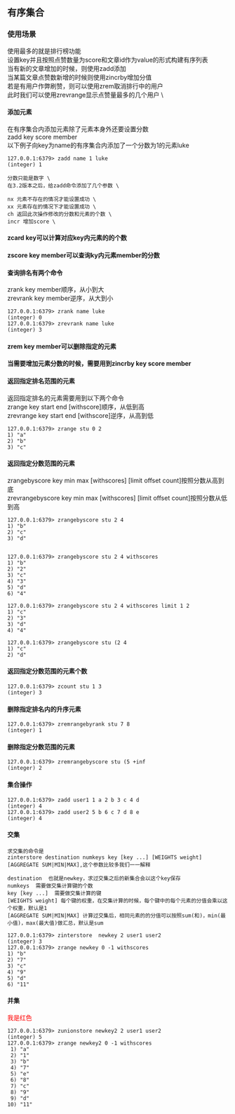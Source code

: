 ## 有序集合
### 使用场景
使用最多的就是排行榜功能 \
设置key并且按照点赞数量为score和文章id作为value的形式构建有序列表 \
当有新的文章增加的时候，则使用zadd添加\
当某篇文章点赞数新增的时候则使用zincrby增加分值\
若是有用户作弊刷赞，则可以使用zrem取消排行中的用户\
此时我们可以使用zrevrange显示点赞量最多的几个用户 \

#### 添加元素

在有序集合内添加元素除了元素本身外还要设置分数 \
zadd key score member \
以下例子向key为name的有序集合内添加了一个分数为1的元素luke
```shell
127.0.0.1:6379> zadd name 1 luke
(integer) 1
```
````
分数只能是数字 \
在3.2版本之后，给zadd命令添加了几个参数 \

nx 元素不存在的情况才能设置成功 \
xx 元素存在的情况下才能设置成功 \
ch 返回此次操作修改的分数和元素的个数 \
incr 增加score \
````
#### zcard key可以计算对应key内元素的的个数

#### zscore key member可以查询ky内元素member的分数

#### 查询排名有两个命令
zrank key member顺序，从小到大 \
zrevrank key member逆序，从大到小
```shell
127.0.0.1:6379> zrank name luke
(integer) 0
127.0.0.1:6379> zrevrank name luke
(integer) 3
```
#### zrem key member可以删除指定的元素

#### 当需要增加元素分数的时候，需要用到zincrby key score member
#### 返回指定排名范围的元素
返回指定排名的元素需要用到以下两个命令 \
zrange key start end [withscore]顺序，从低到高 \
zrevrange key start end [withscore]逆序，从高到低 
```shell
127.0.0.1:6379> zrange stu 0 2
1) "a"
2) "b"
3) "c"
```
#### 返回指定分数范围的元素
zrangebyscore key min max [withscores] [limit offset count]按照分数从高到底 \
zrevrangebyscore key min max [withscores] [limit offset count]按照分数从低到高
```shell
127.0.0.1:6379> zrangebyscore stu 2 4
1) "b"
2) "c"
3) "d"


127.0.0.1:6379> zrangebyscore stu 2 4 withscores
1) "b"
2) "2"
3) "c"
4) "3"
5) "d"
6) "4"

127.0.0.1:6379> zrangebyscore stu 2 4 withscores limit 1 2
1) "c"
2) "3"
3) "d"
4) "4"

127.0.0.1:6379> zrangebyscore stu (2 4
1) "c"
2) "d"
```

#### 返回指定分数范围的元素个数
```shell
127.0.0.1:6379> zcount stu 1 3
(integer) 3
```
####    删除指定排名内的升序元素
```shell
127.0.0.1:6379> zremrangebyrank stu 7 8
(integer) 1
```

####    删除指定分数范围的元素
```shell
127.0.0.1:6379> zremrangebyscore stu (5 +inf
(integer) 2
```
#### 集合操作
```shell
127.0.0.1:6379> zadd user1 1 a 2 b 3 c 4 d
(integer) 4
127.0.0.1:6379> zadd user2 5 b 6 c 7 d 8 e
(integer) 4
```
#### 交集
````shell
求交集的命令是
zinterstore destination numkeys key [key ...] [WEIGHTS weight] [AGGREGATE SUM|MIN|MAX],这个参数比较多我们一一解释

destination  也就是newkey，求过交集之后的新集合会以这个key保存
numkeys  需要做交集计算键的个数
key [key ...]  需要做交集计算的键
[WEIGHTS weight] 每个键的权重，在交集计算的时候，每个键中的每个元素的分值会乘以这个权重，默认是1
[AGGREGATE SUM|MIN|MAX] 计算过交集后，相同元素的的分值可以按照sum(和)，min(最小值)，max(最大值)做汇总，默认是sum

````
```shell
127.0.0.1:6379> zinterstore  newkey 2 user1 user2
(integer) 3
127.0.0.1:6379> zrange newkey 0 -1 withscores
1) "b"
2) "7"
3) "c"
4) "9"
5) "d"
6) "11"
```

#### 并集
<font color=red>我是红色</font>
```shell
127.0.0.1:6379> zunionstore newkey2 2 user1 user2
(integer) 5
127.0.0.1:6379> zrange newkey2 0 -1 withscores
 1) "a"
 2) "1"
 3) "b"
 4) "7"
 5) "e"
 6) "8"
 7) "c"
 8) "9"
 9) "d"
10) "11"
```
